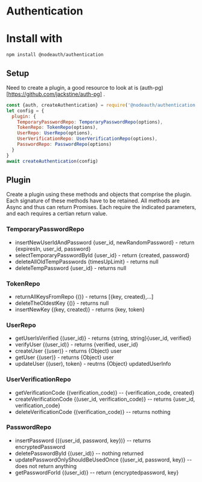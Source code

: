 # Authentication

# Install with 
```
npm install @nodeauth/authentication
```

## Setup

Need to create a plugin, a good resource to look at is (auth-pg)[https://github.com/jackstine/auth-pg] .

```javascript
const {auth, createAuthentication} = require('@nodeauth/authentication')
let config = {
  plugin: {
    TemporaryPasswordRepo: TemporaryPasswordRepo(options),
    TokenRepo: TokenRepo(options),
    UserRepo: UserRepo(options),
    UserVerificationRepo: UserVerificationRepo(options),
    PasswordRepo: PasswordRepo(options)
  }
}
await createAuthentication(config)

```
## Plugin
Create a plugin using these methods and objects that comprise the plugin. Each signature of these methods have to be retained.  All methods are Async and thus can return Promises. Each require the indicated parameters, and each requires a certian return value.


### TemporaryPasswordRepo 
* insertNewUserIdAndPassword {user_id, newRandomPassword} - return {expiresIn, user_id, password}
* selectTemporaryPasswordById {user_id} - return {created, password}
* deleteAllOldTempPasswords {timesUpLimit} - returns null
* deleteTempPassword {user_id} - returns null
### TokenRepo
* returnAllKeysFromRepo {()} - returns [{key, created},...]
* deleteTheOldestKey {()} - returns null
* insertNewKey {(key, created)} - returns {key, token}
### UserRepo
* getUserIsVerified {(user_id)} - returns {string, string}{user_id, verified}
* verifyUser {(user_id)} - returns {verified, user_id}
* createUser {(user)} - returns {Object} user
* getUser {(user)} - returns {Object} user
* updateUser {(user), token} - reutrns {Object} updatedUserInfo
### UserVerificationRepo
* getVerificationCode {(verification_code)}  -- {verification_code, created}
* createVerificationCode {(user_id, verification_code)}   -- returns {user_id, verification_code}
* deleteVerificationCode {(verification_code)}  -- returns nothing
### PasswordRepo
* insertPassword {({user_id, password, key})} -- returns encryptedPassword
* deletePasswordById {(user_id)} -- nothing returned
* updatePasswordOnlyShouldBeUsedOnce {(user_id, password, key)} -- does not return anything
* getPasswordForId {(user_id)}  --  return {encryptedpassword, key}

